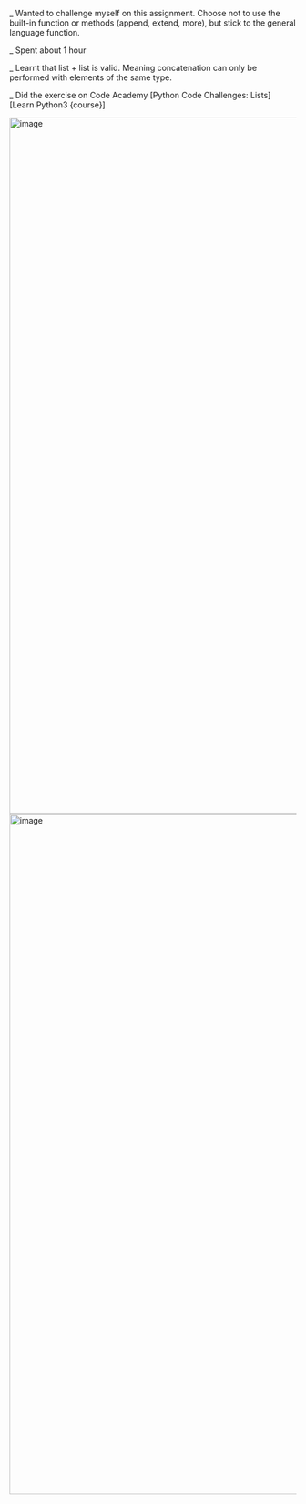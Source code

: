 _ Wanted to challenge myself on this assignment. Choose not to use the built-in function or methods (append, extend, more), but stick to the general language function.

_ Spent about 1 hour

_ Learnt that list + list is valid. Meaning concatenation can only be performed with elements of the same type.

_ Did the exercise on Code Academy [Python Code Challenges: Lists] [Learn Python3 {course}]

<img width="1134" height="1224" alt="image" src="https://github.com/user-attachments/assets/909c30b1-310a-4698-889d-4a0880695c03" />

<img width="1256" height="1194" alt="image" src="https://github.com/user-attachments/assets/c22428b6-4af3-4857-8b0e-2d6e41df8080" />


